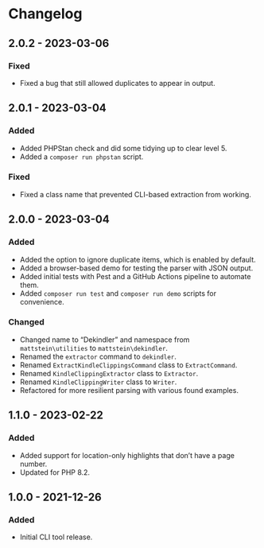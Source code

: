 # Changelog

## 2.0.2 - 2023-03-06
### Fixed
- Fixed a bug that still allowed duplicates to appear in output.

## 2.0.1 - 2023-03-04
### Added
- Added PHPStan check and did some tidying up to clear level 5.
- Added a `composer run phpstan` script.

### Fixed
- Fixed a class name that prevented CLI-based extraction from working.

## 2.0.0 - 2023-03-04
### Added
- Added the option to ignore duplicate items, which is enabled by default.
- Added a browser-based demo for testing the parser with JSON output.
- Added initial tests with Pest and a GitHub Actions pipeline to automate them.
- Added `composer run test` and `composer run demo` scripts for convenience.

### Changed
- Changed name to “Dekindler” and namespace from `mattstein\utilities` to `mattstein\dekindler`.
- Renamed the `extractor` command to `dekindler`.
- Renamed `ExtractKindleClippingsCommand` class to `ExtractCommand`.
- Renamed `KindleClippingExtractor` class to `Extractor`.
- Renamed `KindleClippingWriter` class to `Writer`.
- Refactored for more resilient parsing with various found examples.

## 1.1.0 - 2023-02-22
### Added
- Added support for location-only highlights that don’t have a page number.
- Updated for PHP 8.2.

## 1.0.0 - 2021-12-26
### Added
- Initial CLI tool release.

